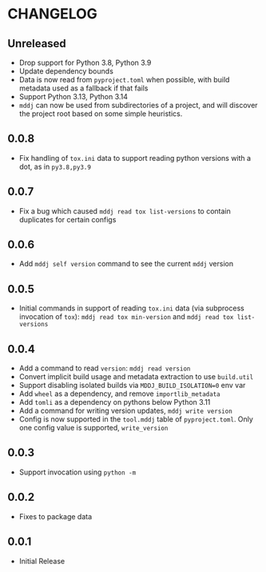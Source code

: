 # CHANGELOG

## Unreleased

- Drop support for Python 3.8, Python 3.9
- Update dependency bounds
- Data is now read from `pyproject.toml` when possible, with build metadata
  used as a fallback if that fails
- Support Python 3.13, Python 3.14
- `mddj` can now be used from subdirectories of a project, and will discover
  the project root based on some simple heuristics.

## 0.0.8

- Fix handling of `tox.ini` data to support reading python versions with a dot,
  as in `py3.8,py3.9`

## 0.0.7

- Fix a bug which caused `mddj read tox list-versions` to contain duplicates
  for certain configs

## 0.0.6

- Add `mddj self version` command to see the current `mddj` version

## 0.0.5

- Initial commands in support of reading `tox.ini` data (via subprocess
  invocation of `tox`): `mddj read tox min-version` and
  `mddj read tox list-versions`

## 0.0.4

- Add a command to read `version`: `mddj read version`
- Convert implicit build usage and metadata extraction to use `build.util`
- Support disabling isolated builds via `MDDJ_BUILD_ISOLATION=0` env var
- Add `wheel` as a dependency, and remove `importlib_metadata`
- Add `tomli` as a dependency on pythons below Python 3.11
- Add a command for writing version updates, `mddj write version`
- Config is now supported in the `tool.mddj` table of `pyproject.toml`. Only
  one config value is supported, `write_version`

## 0.0.3

- Support invocation using `python -m`

## 0.0.2

- Fixes to package data

## 0.0.1

- Initial Release
